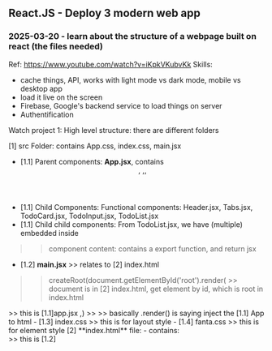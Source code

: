 ## React.JS - Deploy 3 modern web app
### 2025-03-20 - learn about the structure of a webpage built on react (the files needed)
Ref: https://www.youtube.com/watch?v=iKpkVKubvKk
Skills: 
- cache things, API, works with light mode vs dark mode, mobile vs desktop app
- load it live on the screen
- Firebase, Google's backend service to load things on server
- Authentification

Watch project 1:
High level structure: there are different folders

[1] src Folder: contains App.css, index.css, main.jsx
- [1.1] Parent components: **App.jsx**, contains <Header/>, <Tabs/>,<TodoList/>, <TodoInput/>
- [1.1] Child Components: Functional components: Header.jsx, Tabs.jsx, TodoCard.jsx, TodoInput.jsx, TodoList.jsx
- [1.1] Child child components: From TodoList.jsx, we have (multiple) <TodoCard/> embedded inside
>> component content: contains a export function, and return jsx
- [1.2] **main.jsx** >> relates to [2] index.html
>> createRoot(document.getElementById('root').render(   >> document is in [2] index.html, get element by id, which is root in index.html
   <StrictMode>
      <App/>   >> this is [1.1]app.jsx
   </StrictMode>,)
>> >> basically .render() is saying inject the [1.1] App to html
- [1.3] index.css >> this is for layout style
- [1.4] fanta.css >> this is for element style 
[2] **index.html** file:
- contains: 
  <div id="root"></div>
  <script type="module" src="/src/main.jsx"></script> >> this is [1.2]





